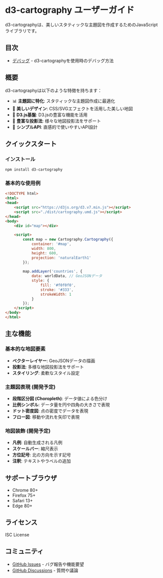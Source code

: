 # d3-cartography ユーザーガイド

d3-cartographyは、美しいスタティックな主題図を作成するためのJavaScriptライブラリです。

## 目次

- [デバッグ](./debug.md) - d3-cartographyを使用時のデバッグ方法

## 概要

d3-cartographyは以下のような特徴を持ちます：

- 📊 **主題図に特化**: スタティックな主題図作成に最適化
- 🎨 **美しいデザイン**: CSS/SVGエフェクトを活用した美しい地図
- 🔧 **D3.js基盤**: D3.jsの豊富な機能を活用
- 📐 **豊富な投影法**: 様々な地図投影法をサポート
- 🎯 **シンプルAPI**: 直感的で使いやすいAPI設計

## クイックスタート

### インストール

```bash
npm install d3-cartography
```

### 基本的な使用例

```html
<!DOCTYPE html>
<html>
<head>
    <script src="https://d3js.org/d3.v7.min.js"></script>
    <script src="./dist/cartography.umd.js"></script>
</head>
<body>
    <div id="map"></div>
    
    <script>
        const map = new Cartography.Cartography({
            container: '#map',
            width: 800,
            height: 600,
            projection: 'naturalEarth1'
        });
        
        map.addLayer('countries', {
            data: worldData, // GeoJSONデータ
            style: {
                fill: '#f0f0f0',
                stroke: '#333',
                strokeWidth: 1
            }
        });
    </script>
</body>
</html>
```

## 主な機能

### 基本的な地図要素
- **ベクターレイヤー**: GeoJSONデータの描画
- **投影法**: 多様な地図投影法をサポート
- **スタイリング**: 柔軟なスタイル設定

### 主題図表現 (開発予定)
- **段階区分図 (Choropleth)**: データ値による色分け
- **比例シンボル**: データ量を円や四角の大きさで表現
- **ドット密度図**: 点の密度でデータを表現
- **フロー図**: 移動や流れを矢印で表現

### 地図装飾 (開発予定)
- **凡例**: 自動生成される凡例
- **スケールバー**: 縮尺表示
- **方位記号**: 北の方向を示す記号
- **注釈**: テキストやラベルの追加

## サポートブラウザ

- Chrome 80+
- Firefox 75+
- Safari 13+
- Edge 80+

## ライセンス

ISC License

## コミュニティ

- [GitHub Issues](https://github.com/shimizu/d3-cartography/issues) - バグ報告や機能要望
- [GitHub Discussions](https://github.com/shimizu/d3-cartography/discussions) - 質問や議論